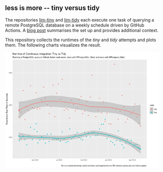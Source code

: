 
## less is more -- tiny versus tidy

The repositories [lim-tiny](https://github.com/eddelbuettel/lim-tiny) and
[lim-tidy](https://github.com/eddelbuettel/lim-tidy) each execute one task of
querying a remote PostgreSQL database on a weekly schedule driven by GitHub
Actions.  A [blog
post](https://dirk.eddelbuettel.com/blog/2023/01/30/#039_faster_feedback_system_tiny_vs_tidy_example)
summarises the set up and provides additional context.

This repository collects the runtimes of the _tiny_ and _tidy_ attempts and
plots them. The following charts visualizes the result.

![tiny-vs-tidy](graph/tiny_vs_tidy.png)
